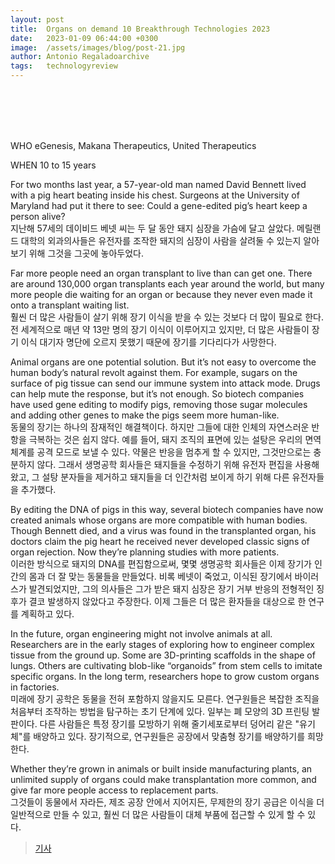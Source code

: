 ```yaml
---
layout: post
title:  Organs on demand 10 Breakthrough Technologies 2023
date:   2023-01-09 06:44:00 +0300
image:  /assets/images/blog/post-21.jpg
author: Antonio Regaladoarchive 
tags:   technologyreview
---
```

<br><br><br><br>

WHO
eGenesis, Makana Therapeutics, United Therapeutics

WHEN
10 to 15 years

For two months last year, a 57-year-old man named David Bennett lived with a pig heart beating inside his chest. Surgeons at the University of Maryland had put it there to see: Could a gene-edited pig’s heart keep a person alive?
<br>
지난해 57세의 데이비드 베넷 씨는 두 달 동안 돼지 심장을 가슴에 달고 살았다. 메릴랜드 대학의 외과의사들은 유전자를 조작한 돼지의 심장이 사람을 살려둘 수 있는지 알아보기 위해 그것을 그곳에 놓아두었다.

Far more people need an organ transplant to live than can get one. There are around 130,000 organ transplants each year around the world, but many more people die waiting for an organ or because they never even made it onto a transplant waiting list. 
<br>
훨씬 더 많은 사람들이 살기 위해 장기 이식을 받을 수 있는 것보다 더 많이 필요로 한다. 전 세계적으로 매년 약 13만 명의 장기 이식이 이루어지고 있지만, 더 많은 사람들이 장기 이식 대기자 명단에 오르지 못했기 때문에 장기를 기다리다가 사망한다.

Animal organs are one potential solution. But it’s not easy to overcome the human body’s natural revolt against them. For example, sugars on the surface of pig tissue can send our immune system into attack mode. Drugs can help mute the response, but it’s not enough. So biotech companies have used gene editing to modify pigs, removing those sugar molecules and adding other genes to make the pigs seem more human-like. 
<br>
동물의 장기는 하나의 잠재적인 해결책이다. 하지만 그들에 대한 인체의 자연스러운 반항을 극복하는 것은 쉽지 않다. 예를 들어, 돼지 조직의 표면에 있는 설탕은 우리의 면역 체계를 공격 모드로 보낼 수 있다. 약물은 반응을 멈추게 할 수 있지만, 그것만으로는 충분하지 않다. 그래서 생명공학 회사들은 돼지들을 수정하기 위해 유전자 편집을 사용해왔고, 그 설탕 분자들을 제거하고 돼지들을 더 인간처럼 보이게 하기 위해 다른 유전자들을 추가했다.

By editing the DNA of pigs in this way, several biotech companies have now created animals whose organs are more compatible with human bodies. Though Bennett died, and a virus was found in the transplanted organ, his doctors claim the pig heart he received never developed classic signs of organ rejection. Now they’re planning studies with more patients.
<br>
이러한 방식으로 돼지의 DNA를 편집함으로써, 몇몇 생명공학 회사들은 이제 장기가 인간의 몸과 더 잘 맞는 동물들을 만들었다. 비록 베넷이 죽었고, 이식된 장기에서 바이러스가 발견되었지만, 그의 의사들은 그가 받은 돼지 심장은 장기 거부 반응의 전형적인 징후가 결코 발생하지 않았다고 주장한다. 이제 그들은 더 많은 환자들을 대상으로 한 연구를 계획하고 있다.

In the future, organ engineering might not involve animals at all. Researchers are in the early stages of exploring how to engineer complex tissue from the ground up. Some are 3D-printing scaffolds in the shape of lungs. Others are cultivating blob-like “organoids” from stem cells to imitate specific organs. In the long term, researchers hope to grow custom organs in factories.
<br>
미래에 장기 공학은 동물을 전혀 포함하지 않을지도 모른다. 연구원들은 복잡한 조직을 처음부터 조작하는 방법을 탐구하는 초기 단계에 있다. 일부는 폐 모양의 3D 프린팅 발판이다. 다른 사람들은 특정 장기를 모방하기 위해 줄기세포로부터 덩어리 같은 "유기체"를 배양하고 있다. 장기적으로, 연구원들은 공장에서 맞춤형 장기를 배양하기를 희망한다.

Whether they’re grown in animals or built inside manufacturing plants, an unlimited supply of organs could make transplantation more common, and give far more people access to replacement parts.
<br>
그것들이 동물에서 자라든, 제조 공장 안에서 지어지든, 무제한의 장기 공급은 이식을 더 일반적으로 만들 수 있고, 훨씬 더 많은 사람들이 대체 부품에 접근할 수 있게 할 수 있다.

> <a href="https://www.technologyreview.com/2023/01/09/1064867/engineered-organs-10-breakthrough-technologies-2023/">기사</a>

